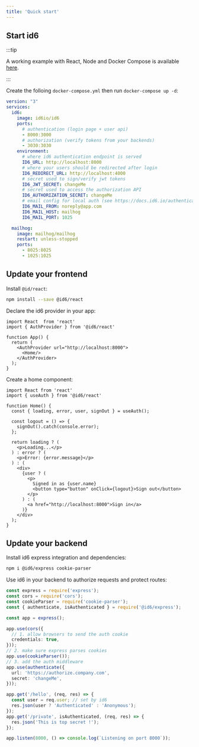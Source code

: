 ```yaml
---
title: 'Quick start'
---
```


## Start id6

:::tip

A working example with React, Node and Docker Compose is available [here](https://github.com/id6/id6-express-react-example).

:::

Create the folloing `docker-compose.yml` then run `docker-compose up -d`:

```yml
version: "3"
services:
  id6:
    image: id6io/id6
    ports:
      # authentication (login page + user api)
      - 8000:3000
      # authorization (verify tokens from your backends)
      - 3030:3030
    environment:
      # where id6 authentication endpoint is served
      ID6_URL: http://localhost:8000
      # where your users should be redirected after login
      ID6_REDIRECT_URL: http://localhost:4000
      # secret used to sign/verify jwt tokens
      ID6_JWT_SECRET: changeMe
      # secret used to access the authorization API
      ID6_AUTHORIZATION_SECRET: changeMe
      # email config for local auth (see https://docs.id6.io/authentication/local)
      ID6_MAIL_FROM: noreply@app.com
      ID6_MAIL_HOST: mailhog
      ID6_MAIL_PORT: 1025

  mailhog:
    image: mailhog/mailhog
    restart: unless-stopped
    ports:
      - 8025:8025
      - 1025:1025
```

## Update your frontend

Install `@id/react`:

```bash
npm install --save @id6/react
```

Declare the id6 provider in your app:

```tsx
import React  from 'react'
import { AuthProvider } from '@id6/react'

function App() {
  return (
    <AuthProvider url="http://localhost:8000">
      <Home/>
    </AuthProvider>
  );
}
```

Create a home component:

```tsx
import React from 'react'
import { useAuth } from '@id6/react'

function Home() {
  const { loading, error, user, signOut } = useAuth();

  const logout = () => {
    signOut().catch(console.error);
  };

  return loading ? (
    <p>Loading...</p>
  ) : error ? (
    <p>Error: {error.message}</p>
  ) : (
    <div>
      {user ? (
        <p>
          Signed in as {user.name}
          <button type="button" onClick={logout}>Sign out</button>
        </p>
      ) : (
        <a href="http://localhost:8000">Sign in</a>
      )}
    </div>
  );
}
```

## Update your backend

Install id6 express integration and dependencies:

```bash
npm i @id6/express cookie-parser
```

Use id6 in your backend to authorize requests and protect routes:

```ts
const express = require('express');
const cors = require('cors');
const cookieParser = require('cookie-parser');
const { authenticate, isAuthenticated } = require('@id6/express');

const app = express();

app.use(cors({
  // 1. allow browsers to send the auth cookie
  credentials: true,
}));
// 2. make sure express parses cookies
app.use(cookieParser());
// 3. add the auth middleware
app.use(authenticate({
  url: 'https://authorize.company.com',
  secret: 'changeMe',
}));

app.get('/hello', (req, res) => {
  const user = req.user; // set by id6
  res.json(user ? 'Authenticated' : 'Anonymous');
});
app.get('/private', isAuthenticated, (req, res) => {
  res.json('This is top secret !');
});

app.listen(8000, () => console.log(`Listening on port 8000`));
```
